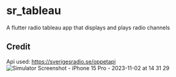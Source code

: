 # sr_tableau
A flutter radio tableau app that displays and plays radio channels

## Credit
Api used: https://sverigesradio.se/oppetapi
![Simulator Screenshot - iPhone 15 Pro - 2023-11-02 at 14 31 29](https://github.com/Juandr0/sr_tableau/assets/47304533/2ea8b180-db58-41a0-b237-b02f05711938)
